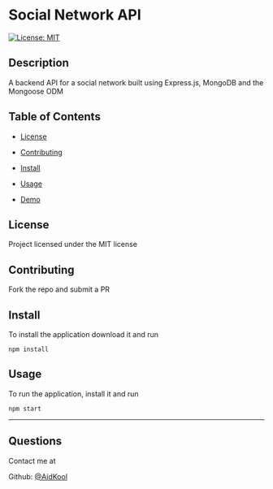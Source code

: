 # Social Network API

[![License: MIT](https://img.shields.io/badge/License-MIT-yellow.svg)](https://opensource.org/licenses/MIT)

## Description

A backend API for a social network built using Express.js, MongoDB and the
Mongoose ODM

## Table of Contents

- [License](#license)

- [Contributing](#contributing)

- [Install](#install)

- [Usage](#usage)

- [Demo](https://www.youtube.com/watch?v=i7Pgngjn_aE)

## License

Project licensed under the MIT license

## Contributing

Fork the repo and submit a PR

## Install

To install the application download it and run

    npm install

## Usage

To run the application, install it and run

    npm start

---

## Questions

Contact me at

Github: [@AidKool](https://github.com/AidKool)
